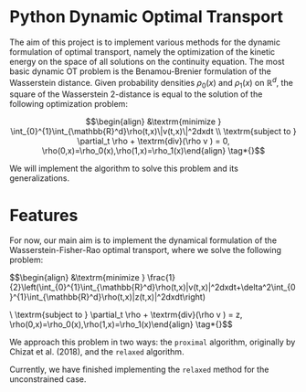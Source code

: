 # Python Dynamic Optimal Transport

The aim of this project is to implement various methods for the dynamic formulation of optimal transport, namely the optimization of the kinetic energy on the space of all solutions on the continuity equation. The most basic dynamic OT problem is the Benamou-Brenier formulation of the Wasserstein distance. Given probability densities $\rho_0(x)$ and $\rho_1(x)$ on $\mathbb{R}^d$, the square of the Wasserstein 2-distance is equal to the solution of the following optimization problem:

$$\begin{align} &\textrm{minimize } \int_{0}^{1}\int_{\mathbb{R}^d}\rho(t,x)\|v(t,x)\|^2dxdt \\ \textrm{subject to } \partial_t \rho + \textrm{div}(\rho v ) = 0, \rho(0,x)=\rho_0(x),\rho(1,x)=\rho_1(x)\end{align} \tag*{}$$

We will implement the algorithm to solve this problem and its generalizations.

# Features

For now, our main aim is to implement the dynamical formulation of the Wasserstein-Fisher-Rao optimal transport, where we solve the following problem:

$$\begin{align} &\textrm{minimize } \frac{1}{2}\left(\int_{0}^{1}\int_{\mathbb{R}^d}\rho(t,x)\|v(t,x)\|^2dxdt+\delta^2\int_{0}^{1}\int_{\mathbb{R}^d}\rho(t,x)\|z(t,x)\|^2dxdt\right) 

\\ \textrm{subject to } \partial_t \rho + \textrm{div}(\rho v ) = z, \rho(0,x)=\rho_0(x),\rho(1,x)=\rho_1(x)\end{align} \tag*{}$$

We approach this problem in two ways: the `proximal` algorithm, originally by Chizat et al. (2018), and the `relaxed` algorithm.

Currently, we have finished implementing the `relaxed` method for the unconstrained case. 

